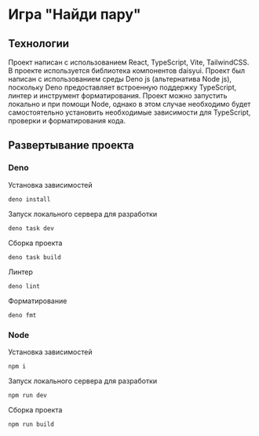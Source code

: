 # Игра "Найди пару"

## Технологии

Проект написан с использованием React, TypeScript, Vite, TailwindCSS. В проекте используется библиотека компонентов
daisyui. Проект был написан с использованием среды Deno js (альтернатива Node js), поскольку Deno предоставляет
встроенную поддержку TypeScript, линтер и инструмент форматирования. Проект можно запустить локально и при помощи Node,
однако в этом случае необходимо будет самостоятельно установить необходимые зависимости для TypeScript, проверки и
форматирования кода.

## Развертывание проекта

### Deno

Установка зависимостей

```terminal
deno install
```

Запуск локального сервера для разработки

```terminal
deno task dev
```

Сборка проекта

```terminal
deno task build
```

Линтер

```terminal
deno lint
```

Форматирование

```
deno fmt
```

### Node

Установка зависимостей

```terminal
npm i
```

Запуск локального сервера для разработки

```terminal
npm run dev
```

Сборка проекта

```terminal
npm run build
```
